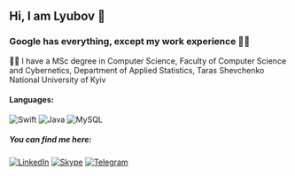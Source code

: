 ## Hi, I am Lyubov 👋

### Google has everything, except my work experience 👩‍💻

👩‍🎓 I have a MSc degree in Computer Science, Faculty of Computer Science and Cybernetics, Department of Applied Statistics, Taras Shevchenko National University of Kyiv


#### Languages:
![Swift](https://img.shields.io/badge/swift-F54A2A?style=for-the-badge&logo=swift&logoColor=white)
![Java](https://img.shields.io/badge/java-%23ED8B00.svg?style=for-the-badge&logo=java&logoColor=white)
![MySQL](https://img.shields.io/badge/mysql-%2300f.svg?style=for-the-badge&logo=mysql&logoColor=white)

##### You can find me here:

<a href="https://www.linkedin.com/in/lyubov-kovalchuk/">![LinkedIn](https://img.shields.io/badge/linkedin-%230077B5.svg?style=for-the-badge&logo=linkedin&logoColor=white)</a>
<a href="https://join.skype.com/invite/wuJfwdcrnBaL">![Skype](https://img.shields.io/badge/skype-%2300AFF0.svg?style=for-the-badge&logo=Skype&logoColor=white)</a>
<a href="https://t.me/lyubakek">![Telegram](https://img.shields.io/badge/Telegram-2CA5E0?style=for-the-badge&logo=telegram&logoColor=white)
</a>



<!--
**lyubakek/lyubakek** is a ✨ _special_ ✨ repository because its `README.md` (this file) appears on your GitHub profile.

Here are some ideas to get you started:

- 🔭 I’m currently working on ...
- 🌱 I’m currently learning ...
- 👯 I’m looking to collaborate on ...
- 🤔 I’m looking for help with ...
- 💬 Ask me about ...
- 📫 How to reach me: ...
- 😄 Pronouns: ...
- ⚡ Fun fact: ...
-->
